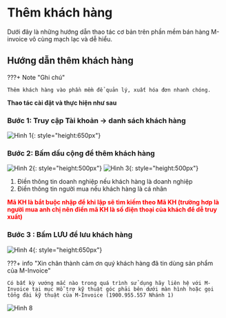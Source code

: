 # **Thêm khách hàng**

Dưới đây là những hướng dẫn thao tác cơ bản trên phần mềm bán hàng M-invoice vô cùng mạch lạc và dễ hiểu.

## **Hướng dẫn thêm khách hàng**

???+ Note "Ghi chú"

    Thêm khách hàng vào phần mềm để quản lý, xuất hóa đơn nhanh chóng.

**Thao tác cài đặt và thực hiện như sau**

### **Bước 1: Truy cập Tài khoản -> danh sách khách hàng**

![Hình 1](../../assets/images/mSeller/danh-sach-khach-hang-1.png){: style="height:650px"}

### **Bước 2: Bấm dấu cộng để thêm khách hàng**

![Hình 2](../../assets/images/mSeller/danh-sach-khach-hang-2.png){: style="height:500px"}
![Hình 3](../../assets/images/mSeller/danh-sach-khach-hang-3.png){: style="height:500px"}

1. Điền thông tin doanh nghiệp nếu khách hàng là doanh nghiệp
2. Điền thông tin người mua nếu khách hàng là cá nhân

<span style="color: red; font-weight: bold">Mã KH là bắt buộc nhập để khi lập sẽ tìm kiếm theo Mã KH (trường hơp là người mua anh chị nên điền mã KH là số điện thoại của khách để dễ truy xuất)</span>

### **Bước 3 : Bấm **LƯU** để lưu khách hàng**

![Hình 4](../../assets/images/mSeller/danh-sach-khach-hang-4.png){: style="height:650px"}

???+ info "Xin chân thành cảm ơn quý khách hàng đã tin dùng sản phẩm của M-Invoice"

    Có bất kỳ vướng mắc nào trong quá trình sử dụng hãy liên hệ với M-Invoice tại mục Hỗ trợ kỹ thuật góc phải bên dưới màn hình hoặc gọi tổng đài kỹ thuật của M-Invoice (1900.955.557 Nhánh 1)

![Hình 8](../../assets/images/invoice2/hotro.png)
